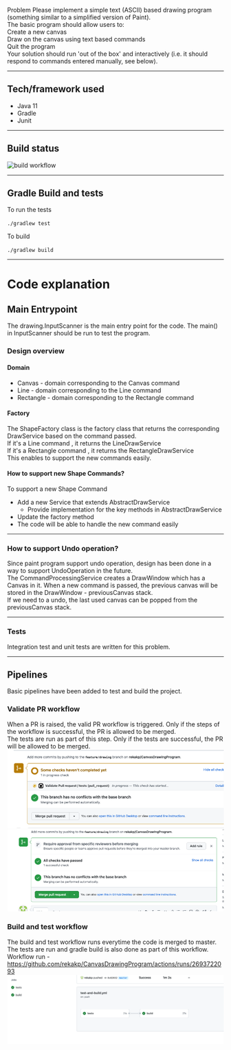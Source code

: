 Problem
Please implement a simple text (ASCII) based drawing program (something similar to a simplified version of Paint).   
The basic program should allow users to:  
Create a new canvas  
Draw on the canvas using text based commands  
Quit the program  
Your solution should run 'out of the box' and interactively (i.e. it should respond to commands entered manually, see below).  

---

## Tech/framework used  
- Java 11  
- Gradle  
- Junit  

---

## Build status

![build workflow](https://github.com/rekakp/CanvasDrawingProgram/actions/workflows/test-and-build.yml/badge.svg)

---

## Gradle Build and tests
To run the tests  

`./gradlew test`

To build 

`./gradlew build`

---

# Code explanation
## Main Entrypoint
The drawing.InputScanner is the main entry point for the code. The main() in InputScanner should be run to test the program.

### Design overview

####  Domain
- Canvas - domain corresponding to the Canvas command
- Line  - domain corresponding to the Line command
- Rectangle - domain corresponding to the Rectangle command

#### Factory

The ShapeFactory class is the factory class that returns the corresponding DrawService based on the command passed.  
If it's a Line command , it returns the LineDrawService  
If it's a Rectangle command , it returns the RectangleDrawService  
This enables to support the new commands easily.  

#### How to support new Shape Commands?  
To support a new Shape Command 
- Add a new Service that extends AbstractDrawService
  - Provide implementation for the key methods in AbstractDrawService
- Update the factory method
- The code will be able to handle the new command easily

---

### How to support Undo operation?  

Since paint program support undo operation, design has been done in a way to support UndoOperation in the future.  
The CommandProcessingService creates a DrawWindow which has a Canvas in it. 
When a new command is passed, the previous canvas will be stored in the DrawWindow - previousCanvas stack.  
If we need to a undo, the last used canvas can be popped from the previousCanvas stack.

---

### Tests

Integration test and unit tests are written for this problem.

---

## Pipelines

Basic pipelines have been added to test and build the project.  

### Validate PR workflow  
When a PR is raised, the valid PR workflow is triggered. Only if the steps of the workflow is successful, the PR is allowed to be merged.   
The tests are run as part of this step. Only if the tests are successful, the PR will be allowed to be merged.
![Validate PR](./pr_checks_before.png)
![Validate PR Success](./pr_checks_success.png)

### Build and test workflow
The build and test workflow runs everytime the code is merged to master.  
The tests are run and gradle build is also done as part of this workflow.  
Workflow run - https://github.com/rekakp/CanvasDrawingProgram/actions/runs/2693722093  
![img.png](build_and_test.png)  
